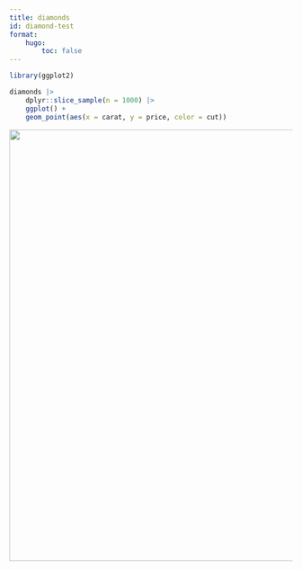 ```yaml
---
title: diamonds
id: diamond-test
format:
    hugo:
        toc: false
---
```


``` r
library(ggplot2)

diamonds |>
    dplyr::slice_sample(n = 1000) |>
    ggplot() +
    geom_point(aes(x = carat, y = price, color = cut))
```

<img src="/data/diamonds/diamond-test.markdown_strict_files/figure-markdown_strict/unnamed-chunk-1-1.png" width="768" />
